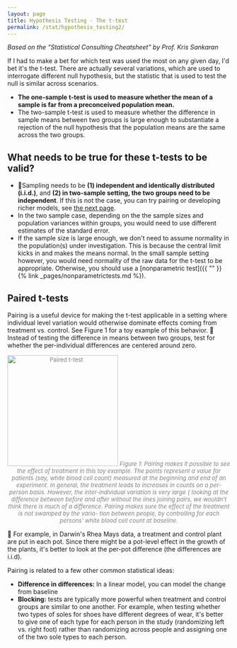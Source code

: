 ```yaml
---
layout: page
title: Hypothesis Testing - The t-test
permalink: /stat/hypothesis_testing2/
---
```

*Based on the “Statistical Consulting Cheatsheet” by Prof. Kris Sankaran*

If I had to make a bet for which test was used the most on any given day,
I'd bet it's the t-test. There are actually several variations, which are used to
interrogate different null hypothesis, but the statistic that is used to test the
null is similar across scenarios.

+ __The one-sample t-test is used to measure whether the mean of a sample
is far from a preconceived population mean.__
+ The two-sample t-test is used to measure whether the difference in sample
means between two groups is large enough to substantiate a rejection of
the null hypothesis that the population means are the same across the two
groups.

## What needs to be true for these t-tests to be valid?

+ Sampling needs to be __(1) independent and identically distributed (i.i.d.)__, and __(2)
in two-sample setting, the two groups need to be independent__. If this is
not the case, you can try pairing or developing richer models, see [the next page]().
+ In the two sample case, depending on the the sample sizes and population
variances within groups, you would need to use different estimates of the
standard error.
+ If the sample size is large enough, we don't need to assume normality in the
population(s) under investigation. This is because the central limit kicks
in and makes the means normal. In the small sample setting however,
you would need normality of the raw data for the t-test to be appropriate.
Otherwise, you should use a [nonparametric test]({{ "" }}{% link _pages/nonparametrictests.md %}).



## Paired t-tests
Pairing is a useful device for making the t-test applicable in a setting where
individual level variation would otherwise dominate effects coming from treatment vs. control. See Figure 1 for a toy example of this behavior.
 Instead of testing the difference in means between two groups, test for
whether the per-individual differences are centered around zero.

<p style="color:grey;font-size:13px;" align="center">
<img src="{{ site.baseurl }}/images/paired_t_test.png" alt="Paired t-test" height="250"/>
<i> Figure 1: Pairing makes it possible to see the effect of treatment in this toy
example. The points represent a value for patients (say, white blood cell count)
measured at the beginning and end of an experiment. In general, the treatment
leads to increases in counts on a per-person basis. However, the inter-individual
variation is very large { looking at the difference between before and after without the lines joining pairs, we wouldn't think there is much of a difference.
Pairing makes sure the effect of the treatment is not swamped by the varia-
tion between people, by controlling for each persons' white blood cell count at
baseline.</i>
</p>

 For example, in Darwin's Rhea Mays data, a treatment and control plant
are put in each pot. Since there might be a pot-level effect in the growth
of the plants, it's better to look at the per-pot difference (the differences
are i.i.d).

Pairing is related to a few other common statistical ideas:
+ __Difference in differences:__ In a linear model, you can model the change
from baseline
+ __Blocking:__ tests are typically more powerful when treatment and control
groups are similar to one another. For example, when testing whether two
types of soles for shoes have different degrees of wear, it's better to give
one of each type for each person in the study (randomizing left vs. right
foot) rather than randomizing across people and assigning one of the two
sole types to each person.
